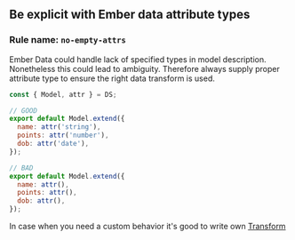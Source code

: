 ## Be explicit with Ember data attribute types

### Rule name: `no-empty-attrs`

Ember Data could handle lack of specified types in model description. Nonetheless this could lead to ambiguity. Therefore always supply proper attribute type to ensure the right data transform is used.

```javascript
const { Model, attr } = DS;

// GOOD
export default Model.extend({
  name: attr('string'),
  points: attr('number'),
  dob: attr('date'),
});

// BAD
export default Model.extend({
  name: attr(),
  points: attr(),
  dob: attr(),
});
```

In case when you need a custom behavior it's good to write own [Transform](http://emberjs.com/api/data/classes/DS.Transform.html)
